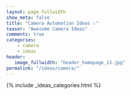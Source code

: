 ```yaml
---
layout: page-fullwidth
show_meta: false
title: "Camera Automation Ideas 💡"
teaser: "Awesome Camera Ideas"
comments: true
categories:
    - camera
    - ideas
header:
   image_fullwidth: "header_homepage_13.jpg"
permalink: "/ideas/camera/"
---
```


{% include _ideas_categories.html %}
